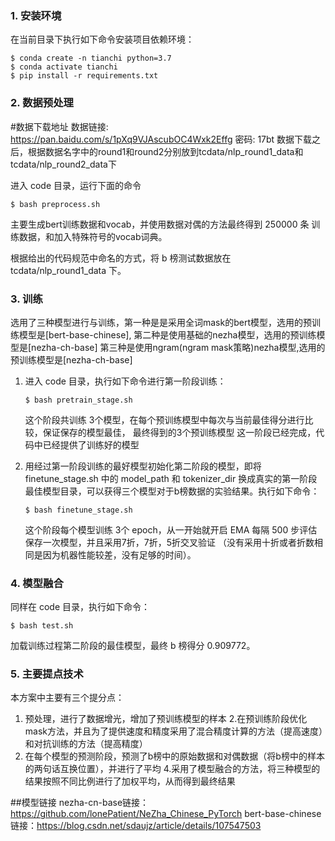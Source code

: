 ### 1. 安装环境
在当前目录下执行如下命令安装项目依赖环境：
```shell
$ conda create -n tianchi python=3.7
$ conda activate tianchi
$ pip install -r requirements.txt
```
### 2. 数据预处理
#数据下载地址
数据链接: https://pan.baidu.com/s/1pXq9VJAscubOC4Wxk2Effg  密码: 17bt
数据下载之后，根据数据名字中的round1和round2分别放到tcdata/nlp_round1_data和tcdata/nlp_round2_data下

进入 code 目录，运行下面的命令
```shell
$ bash preprocess.sh
```
主要生成bert训练数据和vocab，并使用数据对偶的方法最终得到 250000 条 训练数据，和加入特殊符号的vocab词典。  

根据给出的代码规范中命名的方式，将 b 榜测试数据放在 tcdata/nlp_round1_data 下。

### 3. 训练
选用了三种模型进行与训练，第一种是是采用全词mask的bert模型，选用的预训练模型是[bert-base-chinese],
第二种是使用基础的nezha模型，选用的预训练模型是[nezha-ch-base]
第三种是使用ngram(ngram mask策略)nezha模型,选用的预训练模型是[nezha-ch-base]

1. 进入 code 目录，执行如下命令进行第一阶段训练：
    ```shell
    $ bash pretrain_stage.sh
    ```
    这个阶段共训练 3个模型，在每个预训练模型中每次与当前最佳得分进行比较，保证保存的模型最佳，
    最终得到的3个预训练模型
    这一阶段已经完成，代码中已经提供了训练好的模型
    
2. 用经过第一阶段训练的最好模型初始化第二阶段的模型，即将 finetune_stage.sh 中的 
model_path 和 tokenizer_dir 换成真实的第一阶段最佳模型目录，可以获得三个模型对于b榜数据的实验结果。执行如下命令：
    ```shell
    $ bash finetune_stage.sh
    ```
   这个阶段每个模型训练 3个 epoch，从一开始就开启 EMA 每隔 500 步评估保存一次模型，并且采用7折，7折，5折交叉验证
   （没有采用十折或者折数相同是因为机器性能较差，没有足够的时间）。
   
### 4. 模型融合
同样在 code 目录，执行如下命令：
```shell
$ bash test.sh
```
加载训练过程第二阶段的最佳模型，最终 b 榜得分 0.909772。  

### 5. 主要提点技术
本方案中主要有三个提分点：
1. 预处理，进行了数据增光，增加了预训练模型的样本
2.在预训练阶段优化mask方法，并且为了提供速度和精度采用了混合精度计算的方法（提高速度）和对抗训练的方法（提高精度）
3. 在每个模型的预测阶段，预测了b榜中的原始数据和对偶数据（将b榜中的样本的两句话互换位置），并进行了平均
4.采用了模型融合的方法，将三种模型的结果按照不同比例进行了加权平均，从而得到最终结果


##模型链接
nezha-cn-base链接：https://github.com/lonePatient/NeZha_Chinese_PyTorch
bert-base-chinese链接：https://blog.csdn.net/sdaujz/article/details/107547503